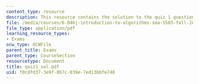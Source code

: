 ```yaml
---
content_type: resource
description: This resource contains the solution to the quiz 1 questions.
file: /media/courses/6-046j-introduction-to-algorithms-sma-5503-fall-2005/f0cdfd373e9f8b7c839e7ed13bbfe748_quiz1_sol.pdf
file_type: application/pdf
learning_resource_types:
- Exams
ocw_type: OCWFile
parent_title: Exams
parent_type: CourseSection
resourcetype: Document
title: quiz1_sol.pdf
uid: f0cdfd37-3e9f-8b7c-839e-7ed13bbfe748
---
```

